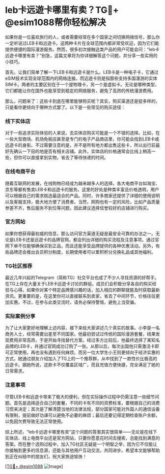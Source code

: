 # leb卡远遊卡哪里有卖？TG💪+ @esim1088帮你轻松解决

如果你是一位喜欢旅行的人，或者需要经常在多个国家之间切换网络信号，那么你一定听说过LEB卡和远遊卡。这两种卡片在全球范围内都非常受欢迎，因为它们能提供便捷的国际漫游服务。然而，很多初次接触这类产品的用户可能会问：“leb卡远遊卡哪里有卖？”别急，这篇文章将为你详细解答这个问题，并分享一些实用的小技巧。

首先，让我们简单了解一下LEB卡和远遊卡是什么。LEB卡是一种电子卡，它通过eSIM技术实现全球范围内的网络连接。而远遊卡则是指那些支持多国漫游的实体SIM卡。两者的主要区别在于一个是物理卡，另一个是虚拟卡。无论是哪种类型，它们都能让你在国外也能享受到稳定的网络服务，避免了高昂的传统漫游费用。

那么，问题来了：这些卡到底在哪里能够购买呢？其实，购买渠道还是挺多样的，只是看你更倾向于哪种方式罢了。以下是一些常见的购买途径：

### 线下实体店
对于一些追求实际体验的人来说，去实体店购买可能是一个不错的选择。比如，在一些大型商场、机场免税店甚至是专门的电子产品商店里，你可能会找到LEB卡或远遊卡的身影。不过需要注意的是，并不是所有地方都出售这些卡，所以出行前最好先确认一下目的地是否有相关店铺。此外，实体店的价格通常会比线上稍高一些，但你可以直接拿到实物，省去了等待快递的时间。

### 在线电商平台
随着互联网的发展，在线购物已经成为越来越多人的选择。各大电商平台如淘宝、京东等都有售卖LEB卡和远遊卡的服务。这里的好处是种类丰富且价格透明，用户可以根据自己的需求挑选最适合的产品。同时，许多商家还提供了详细的使用说明以及客服支持，极大地方便了消费者。当然，网购也有一定的风险，比如产品质量参差不齐，售后服务不到位等问题，因此建议选择信誉较好的店铺进行购买。

### 官方网站
如果你想获得最权威的信息，那么访问官方渠道无疑是最安全可靠的办法之一。无论是LEB卡还是远遊卡的品牌官网，都会列出详细的购买流程及注意事项。通过官网下单不仅能够确保买到正品，而且还能享受品牌提供的各种优惠活动。另外，有些品牌还会推出会员积分制度，长期使用者可以累积积分兑换礼品或其他福利。

### TG社区推荐
最近几年兴起的Telegram（简称TG）社交平台也成了不少人寻找资源的好帮手。在TG上存在大量关于LEB卡远遊卡讨论的群组，成员们会积极分享各自的购买经验与心得。如果你对某个特定品牌感兴趣的话，加入相应的群聊就能及时获取最新资讯。更重要的是，在这里你可以直接联系到卖家，省去了中间环节，价格往往更加实惠。不过，在参与此类交流时，请务必保持警惕，避免上当受骗。

### 实际案例分享
为了让大家更好地理解上述内容，接下来给大家讲述几个真实的故事。小李是一名商务人士，经常需要出差至不同国家。他最初尝试过传统的国际漫游套餐，结果发现费用非常高昂，于是开始寻找替代方案。经过多方比较后，他最终选择了某知名品牌的LEB卡，并通过官网成功订购了一张。从那以后，每次出国他只需激活卡即可正常使用，再也没有遇到任何麻烦。而另一位大学生小王则更倾向于经济实惠的方式，她通过朋友介绍加入了TG上的一个推荐群，从中找到了一款性价比极高的远遊卡。据她所说，这款卡不仅覆盖区域广，而且充值方便快捷，完全满足了她的日常需求。

### 注意事项
尽管LEB卡和远遊卡带来了极大的便利，但在实际操作过程中仍需注意一些细节问题。首先是选择适合自己的套餐，不同的卡有不同的资费标准，要根据自己的消费习惯来决定；其次是了解清楚当地的法律法规，部分国家可能对外国人的通信设备有限制，提前做好功课可以避免不必要的麻烦；最后还要记得定期检查账户余额，以免因欠费导致无法正常使用。

综上所述，“leb卡远遊卡哪里有卖”这个问题的答案其实很简单——无论是在线下实体店、线上电商平台还是官方网站，只要你愿意花时间去搜索，总能找到满意的答案。而在整个选购过程中，加入TG社区无疑是一个明智之举，因为它不仅能让你接触到更多的信息源，还能与其他用户互动交流，共同进步。希望本文能够帮助到正在纠结中的朋友们，祝大家旅途愉快！

[[TG💪+ @esim1088](https://t.me/s/esim1088) ![Image](https://i.postimg.cc/4NQfJmqS/Snipaste-2025-05-13-00-14-12.png)]